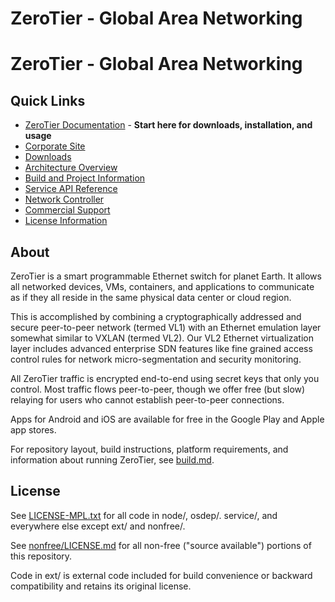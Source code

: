 ZeroTier - Global Area Networking
======

# ZeroTier \- Global Area Networking

## Quick Links

* [ZeroTier Documentation](https://docs.zerotier.com) - **Start here for downloads, installation, and usage**
* [Corporate Site](https://www.zerotier.com/)
* [Downloads](https://www.zerotier.com/download/)
* [Architecture Overview](architecture.md)
* [Build and Project Information](build.md)
* [Service API Reference](service/README.md)
* [Network Controller](controller/README.md)
* [Commercial Support](https://www.zerotier.com/contact)
* [License Information](#license)

## About

ZeroTier is a smart programmable Ethernet switch for planet Earth. It allows all networked devices, VMs, containers, and applications to communicate as if they all reside in the same physical data center or cloud region.

This is accomplished by combining a cryptographically addressed and secure peer-to-peer network (termed VL1) with an Ethernet emulation layer somewhat similar to VXLAN (termed VL2). Our VL2 Ethernet virtualization layer includes advanced enterprise SDN features like fine grained access control rules for network micro-segmentation and security monitoring.

All ZeroTier traffic is encrypted end-to-end using secret keys that only you control. Most traffic flows peer-to-peer, though we offer free (but slow) relaying for users who cannot establish peer-to-peer connections.

Apps for Android and iOS are available for free in the Google Play and Apple app stores.

For repository layout, build instructions, platform requirements, and information about running ZeroTier, see [build.md](build.md).

## License

See [LICENSE-MPL.txt](LICENSE-MPL.txt) for all code in node/, osdep/. service/, and everywhere else except ext/ and nonfree/.

See [nonfree/LICENSE.md](nonfree/LICENSE.md) for all non-free ("source available") portions of this repository.

Code in ext/ is external code included for build convenience or backward compatibility and retains its original license.
